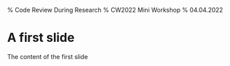 % Code Review During Research
% CW2022 Mini Workshop
% 04.04.2022

# A first slide

The content of the first slide

